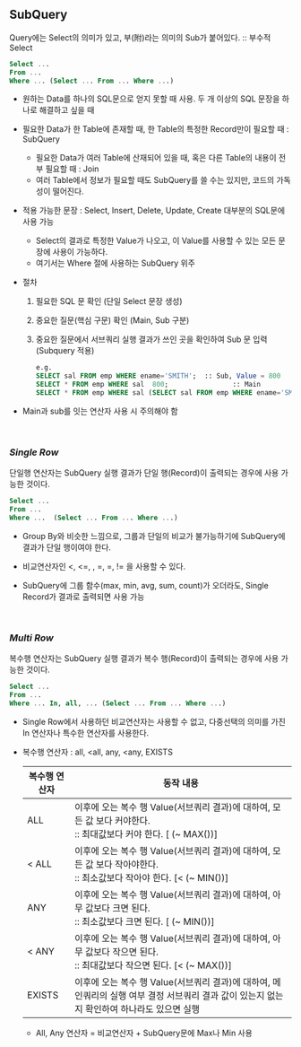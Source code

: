 ## **SubQuery**

Query에는 Select의 의미가 있고, 부(附)라는 의미의 Sub가 붙어있다. :: 부수적 Select

``` SQL
Select ...
From ...
Where ... (Select ... From ... Where ...)
``` 

- 원하는 Data를 하나의 SQL문으로 얻지 못할 때 사용. 두 개 이상의 SQL 문장을 하나로 해결하고 싶을 때

- 필요한 Data가 한 Table에 존재할 때, 한 Table의 특정한 Record만이 필요할 때 : SubQuery
    - 필요한 Data가 여러 Table에 산재되어 있을 때, 혹은 다른 Table의 내용이 전부 필요할 때 : Join
    - 여러 Table에서 정보가 필요할 때도 SubQuery를 쓸 수는 있지만, 코드의 가독성이 떨어진다.

- 적용 가능한 문장 : Select, Insert, Delete, Update, Create  대부분의 SQL문에 사용 가능
    - Select의 결과로 특정한 Value가 나오고, 이 Value를 사용할 수 있는 모든 문장에 사용이 가능하다.
    - 여기서는 Where 절에 사용하는 SubQuery 위주

- 절차
    1. 필요한 SQL 문 확인 (단일 Select 문장 생성) 
    2. 중요한 질문(핵심 구문) 확인 (Main, Sub 구분)  
    3. 중요한 질문에서 서브쿼리 실행 결과가 쓰인 곳을 확인하여 Sub 문 입력 (Subquery 적용)
        
        ``` SQL
        e.g.
        SELECT sal FROM emp WHERE ename='SMITH';  :: Sub, Value = 800
        SELECT * FROM emp WHERE sal  800;                :: Main
        SELECT * FROM emp WHERE sal (SELECT sal FROM emp WHERE ename='SMITH');
        ```

- Main과 sub를 잇는 연산자 사용 시 주의해야 함

<br>

### *Single Row*

단일행 연산자는 SubQuery 실행 결과가 단일 행(Record)이 출력되는 경우에 사용 가능한 것이다.

``` SQL
Select ...
From ...
Where ...  (Select ... From ... Where ...)
```

- Group By와 비슷한 느낌으로, 그룹과 단일의 비교가 불가능하기에 SubQuery에 결과가 단일 행이여야 한다.

- 비교연산자인 <, <=, , =, =, != 을 사용할 수 있다.

- SubQuery에 그룹 함수(max, min, avg, sum, count)가 오더라도, Single Record가 결과로 출력되면 사용 가능

<br>

### *Multi Row*

복수행 연산자는 SubQuery 실행 결과가 복수 행(Record)이 출력되는 경우에 사용 가능한 것이다.

``` SQL
Select ...
From ...
Where ... In, all, ... (Select ... From ... Where ...)
```
 
- Single Row에서 사용하던 비교연산자는 사용할 수 없고, 다중선택의 의미를 가진 In 연산자나 특수한 연산자를 사용한다.

- 복수행 연산자 : all, <all, any, <any, EXISTS
    
    
    | 복수행 연산자 | 동작 내용 |
    | --- | --- |
    |  ALL | 이후에 오는 복수 행 Value(서브쿼리 결과)에 대하여, 모든 값 보다 커야한다. <br>:: 최대값보다 커야 한다. [ (~ MAX())] |
    | < ALL | 이후에 오는 복수 행 Value(서브쿼리 결과)에 대하여, 모든 값 보다 작아야한다. <br>:: 최소값보다 작아야 한다. [< (~ MIN())] |
    |  ANY | 이후에 오는 복수 행 Value(서브쿼리 결과)에 대하여, 아무 값보다 크면 된다. <br>:: 최소값보다 크면 된다. [ (~ MIN())] |
    | < ANY | 이후에 오는 복수 행 Value(서브쿼리 결과)에 대하여, 아무 값보다 작으면 된다.  <br>:: 최대값보다 작으면 된다. [< (~ MAX())] |
    | EXISTS | 이후에 오는 복수 행 Value(서브쿼리 결과)에 대하여, 메인쿼리의 실행 여부 결정 서브쿼리 결과 값이 있는지 없는지 확인하여 하나라도 있으면 실행 |

    - All, Any 연산자 = 비교연산자 + SubQuery문에 Max나 Min 사용